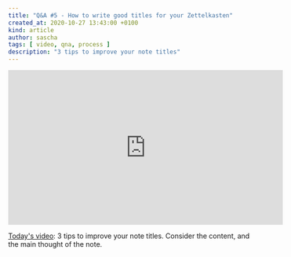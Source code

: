 ```yaml
---
title: "Q&A #5 - How to write good titles for your Zettelkasten"
created_at: 2020-10-27 13:43:00 +0100
kind: article
author: sascha
tags: [ video, qna, process ]
description: "3 tips to improve your note titles"
---
```

<iframe width="560" height="315" src="https://www.youtube-nocookie.com/embed/owAryJtC2n0" frameborder="0" allow="accelerometer; autoplay; clipboard-write; encrypted-media; gyroscope; picture-in-picture" allowfullscreen></iframe>

[Today's video](https://youtu.be/owAryJtC2n0): 3 tips to improve your note titles. Consider the content, and the main thought of the note.
